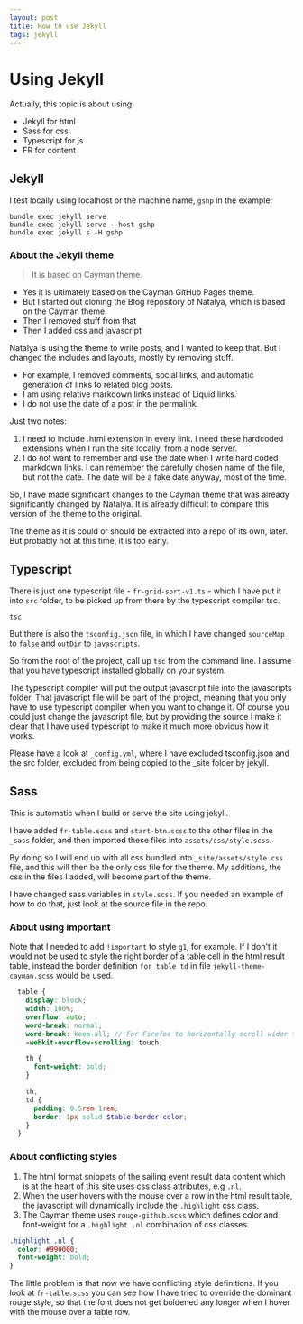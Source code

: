 ```yaml
---
layout: post
title: How to use Jekyll
tags: jekyll
---
```


# Using Jekyll

Actually, this topic is about using
- Jekyll for html
- Sass for css
- Typescript for js
- FR for content

## Jekyll

I test locally using localhost or the machine name, `gshp` in the example:
```
bundle exec jekyll serve
bundle exec jekyll serve --host gshp
bundle exec jekyll s -H gshp
```

### About the Jekyll theme

> It is based on Cayman theme.

- Yes it is ultimately based on the Cayman GitHub Pages theme.
- But I started out cloning the Blog repository of Natalya, which is based on the Cayman theme.
- Then I removed stuff from that
- Then I added css and javascript

Natalya is using the theme to write posts, and I wanted to keep that.
But I changed the includes and layouts, mostly by removing stuff.
- For example, I removed comments, social links, and automatic generation of links to related blog posts.
- I am using relative markdown links instead of Liquid links.
- I do not use the date of a post in the permalink.

Just two notes:
1. I need to include .html extension in every link.
I need these hardcoded extensions when I run the site locally, from a node server.
1. I do not want to remember and use the date when I write hard coded markdown links.
I can remember the carefully chosen name of the file, but not the date.
The date will be a fake date anyway, most of the time.

So, I have made significant changes to the Cayman theme that was already significantly changed by Natalya.
It is already difficult to compare this version of the theme to the original.

The theme as it is could or should be extracted into a repo of its own, later.
But probably not at this time, it is too early.

## Typescript

There is just one typescript file - `fr-grid-sort-v1.ts` -
which I have put it into `src` folder,
to be picked up from there by the typescript compiler tsc.

```
tsc
```

But there is also the `tsconfig.json` file,
in which I have changed `sourceMap` to `false` and `outDir` to `javascripts`.

So from the root of the project, call up `tsc` from the command line.
I assume that you have typescript installed globally on your system.

The typescript compiler will put the output javascript file into the javascripts folder.
That javascript file will be part of the project,
meaning that you only have to use typescript compiler when you want to change it.
Of course you could just change the javascript file,
but by providing the source I make it clear that I have used typescript to make it much more obvious how it works.

Please have a look at `_config.yml`,
where I have excluded tsconfig.json and the src folder,
excluded from being copied to the _site folder by jekyll.

## Sass

This is automatic when I build or serve the site using jekyll.

I have added `fr-table.scss` and `start-btn.scss` to the other files in the `_sass` folder,
and then imported these files into `assets/css/style.scss`.

By doing so I will end up with all css bundled into `_site/assets/style.css` file,
and this will then be the only css file for the theme.
My additions, the css in the files I added, will become part of the theme.

I have changed sass variables in `style.scss`.
If you needed an  example of how to do that, just look at the source file in the repo.

### About using important

Note that I needed to add `!important` to style `g1`, for example.
If I don't it would not be used to style the right border of a table cell in the html result table,
instead the border definition `for table td` in file `jekyll-theme-cayman.scss` would be used.

```scss
  table {
    display: block;
    width: 100%;
    overflow: auto;
    word-break: normal;
    word-break: keep-all; // For Firefox to horizontally scroll wider tables.
    -webkit-overflow-scrolling: touch;

    th {
      font-weight: bold;
    }

    th,
    td {
      padding: 0.5rem 1rem;
      border: 1px solid $table-border-color;
    }
  }
```

### About conflicting styles

1. The html format snippets of the sailing event result data content which is at the heart of this site uses css class attributes, e.g `.nl`.
1. When the user hovers with the mouse over a row in the html result table, the javascript will dynamically include the `.highlight` css class.
1. The Cayman theme uses `rouge-github.scss` which defines color and font-weight for a `.highlight .nl` combination of css classes.

```scss
.highlight .nl {
  color: #990000;
  font-weight: bold;
}
```

The little problem is that now we have conflicting style definitions.
If you look at `fr-table.scss` you can see how I have tried to override the dominant rouge style,
so that the font does not get boldened any longer when I hover with the mouse over a table row.

